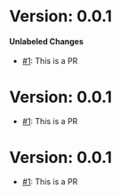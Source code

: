 # Version: 0.0.1


#### Unlabeled Changes

* [#1](https://github.com/rjgill/test/pull/1): This is a PR


# Version: 0.0.1

* [#1](https://github.com/rjgill/test/pull/1): This is a PR


# Version: 0.0.1

* [#1](https://github.com/rjgill/test/pull/1): This is a PR



